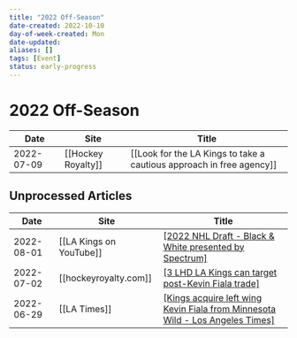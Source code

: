 ```yaml
---
title: "2022 Off-Season"
date-created: 2022-10-10
day-of-week-created: Mon
date-updated: 
aliases: []
tags: [Event]
status: early-progress
---
```


# 2022 Off-Season
Date | Site | Title
---|---|---
2022-07-09 | [[Hockey Royalty]] | [[Look for the LA Kings to take a cautious approach in free agency]]



## Unprocessed Articles
Date | Site | Title
---|---|---
2022-08-01 | [[LA Kings on YouTube]] | [[2022 NHL Draft - Black & White presented by Spectrum]](https://www.youtube.com/watch?v=ylqj_TYtvyg)
2022-07-02 | [[hockeyroyalty.com]] | [[3 LHD LA Kings can target post-Kevin Fiala trade]](https://hockeyroyalty.com/2022/07/02/3-lhd-la-kings-can-target-post-kevin-fiala-trade/)
2022-06-29 | [[LA Times]] | [[Kings acquire left wing Kevin Fiala from Minnesota Wild - Los Angeles Times]](https://www.latimes.com/sports/hockey/story/2022-06-29/kings-acquire-left-wing-kevin-fiala-from-minnesota-wild)

